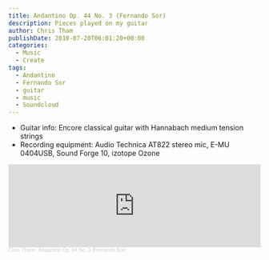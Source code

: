 ```yaml
---
title: Andantino Op. 44 No. 3 (Fernando Sor)
description: Pieces played on my guitar
author: Chris Tham
publishDate: 2010-07-20T06:01:20+00:00
categories:
  - Music
  - Create
tags:
  - Andantino
  - Fernando Sor
  - guitar
  - music
  - Soundcloud
---
```


- Guitar info: Encore classical guitar with Hannabach medium tension strings
- Recording equipment: Audio Technica AT822 stereo mic, E-MU 0404USB, Sound Forge 10, izotope Ozone

<iframe width="100%" height="166" scrolling="no" frameborder="no" allow="autoplay" src="https://w.soundcloud.com/player/?url=https%3A//api.soundcloud.com/tracks/4109244&color=%23ff5500&auto_play=false&hide_related=false&show_comments=true&show_user=true&show_reposts=false&show_teaser=true"></iframe><div style="font-size: 10px; color: #cccccc;line-break: anywhere;word-break: normal;overflow: hidden;white-space: nowrap;text-overflow: ellipsis; font-family: Interstate,Lucida Grande,Lucida Sans Unicode,Lucida Sans,Garuda,Verdana,Tahoma,sans-serif;font-weight: 100;"><a href="https://soundcloud.com/chris-tham" title="Chris Tham" target="_blank" style="color: #cccccc; text-decoration: none;">Chris Tham</a> · <a href="https://soundcloud.com/chris-tham/sor-andantino-op-44-no-3-mastered" title="Andantino Op. 44 No. 3 (Fernando Sor)" target="_blank" style="color: #cccccc; text-decoration: none;">Andantino Op. 44 No. 3 (Fernando Sor)</a></div>
